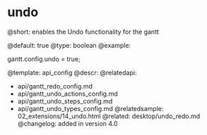 undo
=============

@short:
	enables the Undo functionality for the gantt

@default: true
@type: boolean
@example:

gantt.config.undo = true;


@template:	api_config
@descr:
@relatedapi:
- api/gantt_redo_config.md
- api/gantt_undo_actions_config.md
- api/gantt_undo_steps_config.md
- api/gantt_undo_types_config.md
@relatedsample:
02_extensions/14_undo.html
@related:
desktop/undo_redo.md
@changelog:
added in version 4.0